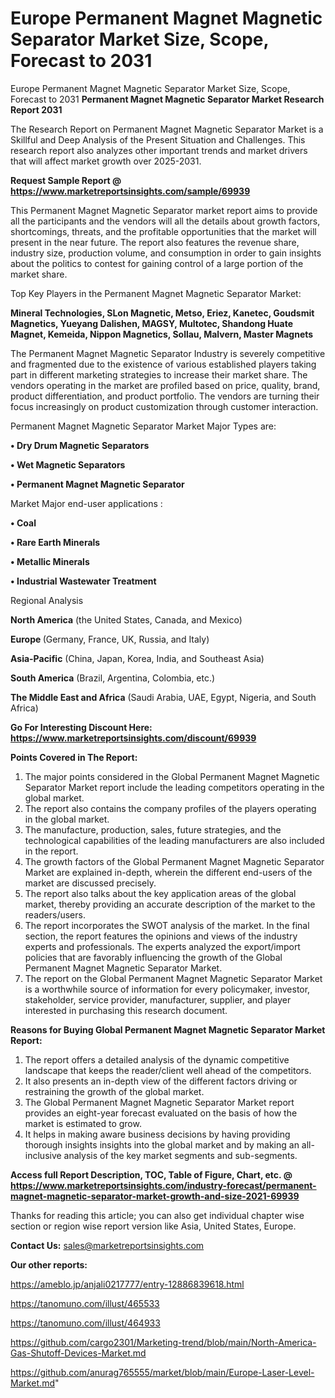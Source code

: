 # Europe Permanent Magnet Magnetic Separator Market Size, Scope, Forecast to 2031
Europe Permanent Magnet Magnetic Separator Market Size, Scope, Forecast to 2031
<strong>Permanent Magnet Magnetic Separator Market Research Report 2031</strong>

The Research Report on Permanent Magnet Magnetic Separator Market is a Skillful and Deep Analysis of the Present Situation and Challenges. This research report also analyzes other important trends and market drivers that will affect market growth over 2025-2031.

<strong>Request Sample Report @ <a href=https://www.marketreportsinsights.com/sample/69939>https://www.marketreportsinsights.com/sample/69939</a></strong>

This Permanent Magnet Magnetic Separator market report aims to provide all the participants and the vendors will all the details about growth factors, shortcomings, threats, and the profitable opportunities that the market will present in the near future. The report also features the revenue share, industry size, production volume, and consumption in order to gain insights about the politics to contest for gaining control of a large portion of the market share.

Top Key Players in the Permanent Magnet Magnetic Separator Market:

<strong>Mineral Technologies, SLon Magnetic, Metso, Eriez, Kanetec, Goudsmit Magnetics, Yueyang Dalishen, MAGSY, Multotec, Shandong Huate Magnet, Kemeida, Nippon Magnetics, Sollau, Malvern, Master Magnets</strong>

The Permanent Magnet Magnetic Separator Industry is severely competitive and fragmented due to the existence of various established players taking part in different marketing strategies to increase their market share. The vendors operating in the market are profiled based on price, quality, brand, product differentiation, and product portfolio. The vendors are turning their focus increasingly on product customization through customer interaction.

Permanent Magnet Magnetic Separator Market Major Types are:

<strong>• Dry Drum Magnetic Separators

• Wet Magnetic Separators

• Permanent Magnet Magnetic Separator</strong>

Market Major end-user applications :

<strong>• Coal

• Rare Earth Minerals

• Metallic Minerals

• Industrial Wastewater Treatment</strong>

Regional Analysis

</u><strong><b>North America</b></strong> (the United States, Canada, and Mexico)

<strong><b>Europe </b></strong>(Germany, France, UK, Russia, and Italy)

<strong><b>Asia-Pacific</b></strong> (China, Japan, Korea, India, and Southeast Asia)

<strong><b>South America</b></strong> (Brazil, Argentina, Colombia, etc.)

<strong><b>The Middle East and Africa</b></strong> (Saudi Arabia, UAE, Egypt, Nigeria, and South Africa)

<strong>Go For Interesting Discount Here: <a href=https://www.marketreportsinsights.com/discount/69939>https://www.marketreportsinsights.com/discount/69939</a></strong>

<strong>Points Covered in The Report:</strong>
<ol>
  <li>The major points considered in the Global Permanent Magnet Magnetic Separator Market report include the leading competitors operating in the global market.</li>
  <li>The report also contains the company profiles of the players operating in the global market.</li>
  <li>The manufacture, production, sales, future strategies, and the technological capabilities of the leading manufacturers are also included in the report.</li>
  <li>The growth factors of the Global Permanent Magnet Magnetic Separator Market are explained in-depth, wherein the different end-users of the market are discussed precisely.</li>
  <li>The report also talks about the key application areas of the global market, thereby providing an accurate description of the market to the readers/users.</li>
  <li>The report incorporates the SWOT analysis of the market. In the final section, the report features the opinions and views of the industry experts and professionals. The experts analyzed the export/import policies that are favorably influencing the growth of the Global Permanent Magnet Magnetic Separator Market.</li>
  <li>The report on the Global Permanent Magnet Magnetic Separator Market is a worthwhile source of information for every policymaker, investor, stakeholder, service provider, manufacturer, supplier, and player interested in purchasing this research document.</li>
</ol>
<strong>Reasons for Buying Global Permanent Magnet Magnetic Separator Market Report:</strong>

<ol>
  <li>The report offers a detailed analysis of the dynamic competitive landscape that keeps the reader/client well ahead of the competitors.</li>
  <li>It also presents an in-depth view of the different factors driving or restraining the growth of the global market.</li>
  <li>The Global Permanent Magnet Magnetic Separator Market report provides an eight-year forecast evaluated on the basis of how the market is estimated to grow.</li>
  <li>It helps in making aware business decisions by having providing thorough insights insights into the global market and by making an all-inclusive analysis of the key market segments and sub-segments.</li>
</ol>
<strong>Access full Report Description, TOC, Table of Figure, Chart, etc. @ <a href=https://www.marketreportsinsights.com/industry-forecast/permanent-magnet-magnetic-separator-market-growth-and-size-2021-69939>https://www.marketreportsinsights.com/industry-forecast/permanent-magnet-magnetic-separator-market-growth-and-size-2021-69939</a></strong>


Thanks for reading this article; you can also get individual chapter wise section or region wise report version like Asia, United States, Europe.

<strong>Contact Us:</strong>
sales@marketreportsinsights.com

<strong>Our other reports:</strong>

<a href=https://ameblo.jp/anjali0217777/entry-12886839618.html>https://ameblo.jp/anjali0217777/entry-12886839618.html</a>

<a href=https://tanomuno.com/illust/465533>https://tanomuno.com/illust/465533</a>

<a href=https://tanomuno.com/illust/464933>https://tanomuno.com/illust/464933</a>

<a href=https://github.com/cargo2301/Marketing-trend/blob/main/North-America-Gas-Shutoff-Devices-Market.md>https://github.com/cargo2301/Marketing-trend/blob/main/North-America-Gas-Shutoff-Devices-Market.md</a>

<a href=https://github.com/anurag765555/market/blob/main/Europe-Laser-Level-Market.md>https://github.com/anurag765555/market/blob/main/Europe-Laser-Level-Market.md</a>"
